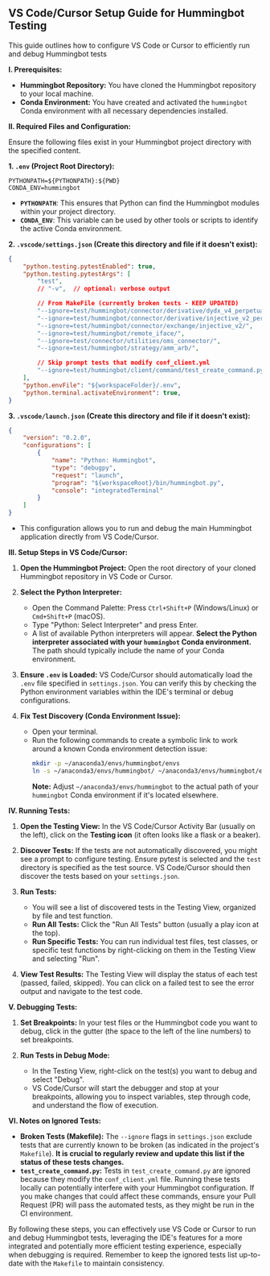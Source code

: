 ## VS Code/Cursor Setup Guide for Hummingbot Testing

This guide outlines how to configure VS Code or Cursor to efficiently run and debug Hummingbot tests

**I. Prerequisites:**

* **Hummingbot Repository:** You have cloned the Hummingbot repository to your local machine.
* **Conda Environment:** You have created and activated the `hummingbot` Conda environment with all necessary dependencies installed.

**II. Required Files and Configuration:**

Ensure the following files exist in your Hummingbot project directory with the specified content.

**1. `.env` (Project Root Directory):**

```
PYTHONPATH=${PYTHONPATH}:${PWD}
CONDA_ENV=hummingbot
```

* **`PYTHONPATH`**: This ensures that Python can find the Hummingbot modules within your project directory.
* **`CONDA_ENV`**: This variable can be used by other tools or scripts to identify the active Conda environment.

**2. `.vscode/settings.json` (Create this directory and file if it doesn't exist):**

```json
{
    "python.testing.pytestEnabled": true,
    "python.testing.pytestArgs": [
        "test",
        // "-v",  // optional: verbose output

        // From MakeFile (currently broken tests - KEEP UPDATED)
        "--ignore=test/hummingbot/connector/derivative/dydx_v4_perpetual/",
        "--ignore=test/hummingbot/connector/derivative/injective_v2_perpetual/",
        "--ignore=test/hummingbot/connector/exchange/injective_v2/",
        "--ignore=test/hummingbot/remote_iface/",
        "--ignore=test/connector/utilities/oms_connector/",
        "--ignore=test/hummingbot/strategy/amm_arb/",

        // Skip prompt tests that modify conf_client.yml
        "--ignore=test/hummingbot/client/command/test_create_command.py",
    ],
    "python.envFile": "${workspaceFolder}/.env",
    "python.terminal.activateEnvironment": true,
}
```


**3. `.vscode/launch.json` (Create this directory and file if it doesn't exist):**

```json
{
    "version": "0.2.0",
    "configurations": [
        {
            "name": "Python: Hummingbot",
            "type": "debugpy",
            "request": "launch",
            "program": "${workspaceRoot}/bin/hummingbot.py",
            "console": "integratedTerminal"
        }
    ]
}
```

* This configuration allows you to run and debug the main Hummingbot application directly from VS Code/Cursor.

**III. Setup Steps in VS Code/Cursor:**

1.  **Open the Hummingbot Project:** Open the root directory of your cloned Hummingbot repository in VS Code or Cursor.

2.  **Select the Python Interpreter:**
    * Open the Command Palette: Press `Ctrl+Shift+P` (Windows/Linux) or `Cmd+Shift+P` (macOS).
    * Type "Python: Select Interpreter" and press Enter.
    * A list of available Python interpreters will appear. **Select the Python interpreter associated with your `hummingbot` Conda environment.** The path should typically include the name of your Conda environment.

3.  **Ensure `.env` is Loaded:** VS Code/Cursor should automatically load the `.env` file specified in `settings.json`. You can verify this by checking the Python environment variables within the IDE's terminal or debug configurations.

4.  **Fix Test Discovery (Conda Environment Issue):**
    * Open your terminal.
    * Run the following commands to create a symbolic link to work around a known Conda environment detection issue:
        ```bash
        mkdir -p ~/anaconda3/envs/hummingbot/envs
        ln -s ~/anaconda3/envs/hummingbot/ ~/anaconda3/envs/hummingbot/envs/hummingbot
        ```
        **Note:** Adjust `~/anaconda3/envs/hummingbot` to the actual path of your `hummingbot` Conda environment if it's located elsewhere.

**IV. Running Tests:**

1.  **Open the Testing View:** In the VS Code/Cursor Activity Bar (usually on the left), click on the **Testing icon** (it often looks like a flask or a beaker).

2.  **Discover Tests:** If the tests are not automatically discovered, you might see a prompt to configure testing. Ensure pytest is selected and the `test` directory is specified as the test source. VS Code/Cursor should then discover the tests based on your `settings.json`.

3.  **Run Tests:**
    * You will see a list of discovered tests in the Testing View, organized by file and test function.
    * **Run All Tests:** Click the "Run All Tests" button (usually a play icon at the top).
    * **Run Specific Tests:** You can run individual test files, test classes, or specific test functions by right-clicking on them in the Testing View and selecting "Run".

4.  **View Test Results:** The Testing View will display the status of each test (passed, failed, skipped). You can click on a failed test to see the error output and navigate to the test code.

**V. Debugging Tests:**

1.  **Set Breakpoints:** In your test files or the Hummingbot code you want to debug, click in the gutter (the space to the left of the line numbers) to set breakpoints.

2.  **Run Tests in Debug Mode:**
    * In the Testing View, right-click on the test(s) you want to debug and select "Debug".
    * VS Code/Cursor will start the debugger and stop at your breakpoints, allowing you to inspect variables, step through code, and understand the flow of execution.

**VI. Notes on Ignored Tests:**

* **Broken Tests (Makefile):** The `--ignore` flags in `settings.json` exclude tests that are currently known to be broken (as indicated in the project's `Makefile`). **It is crucial to regularly review and update this list if the status of these tests changes.**
* **`test_create_command.py`:** Tests in `test_create_command.py` are ignored because they modify the `conf_client.yml` file. Running these tests locally can potentially interfere with your Hummingbot configuration. If you make changes that could affect these commands, ensure your Pull Request (PR) will pass the automated tests, as they might be run in the CI environment.

By following these steps, you can effectively use VS Code or Cursor to run and debug Hummingbot tests, leveraging the IDE's features for a more integrated and potentially more efficient testing experience, especially when debugging is required. Remember to keep the ignored tests list up-to-date with the `Makefile` to maintain consistency.
